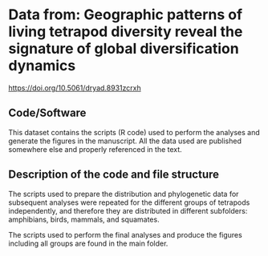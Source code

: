 # Data from: Geographic patterns of living tetrapod diversity reveal the signature of global diversification dynamics

<https://doi.org/10.5061/dryad.8931zcrxh>

## Code/Software

This dataset contains the scripts (R code) used to perform the analyses and generate the figures in the manuscript. All the data used are published somewhere else and properly referenced in the text.

## Description of the code and file structure

The scripts used to prepare the distribution and phylogenetic data for subsequent analyses were repeated for the different groups of tetrapods independently, and therefore they are distributed in different subfolders: amphibians, birds, mammals, and squamates.

The scripts used to perform the final analyses and produce the figures including all groups are found in the main folder.
